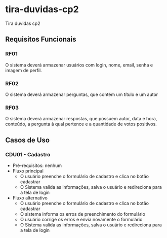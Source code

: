# tira-duvidas-cp2
Tira duvidas cp2

## Requisitos Funcionais

### RF01

O sistema deverá armazenar usuários com login, nome, email, senha e imagem de perfil.

### RF02

O sistema deverá armazenar perguntas, que contém um título e um autor

### RF03

O sistema deverá armazenar respostas, que possuem autor, data e hora, conteúdo, a pergunta à qual pertence e a quantidade de votos positivos.

## Casos de Uso

### CDU01 - Cadastro
  - Pré-requisitos: nenhum
  - Fluxo principal
    + O usuário preenche o formulário de cadastro e clica no botão cadastrar
    + O Sistema valida as informações, salva o usuário e redireciona para a tela de login
  - Fluxo alternativo
    + O usuário preenche o formulário de cadastro e clica no botão cadastrar
    + O sistema informa os erros de preenchimento do formulário
    + O usuário corrige os erros e envia novamente o formulário
    + O Sistema valida as informações, salva o usuário e redireciona para a tela de login

